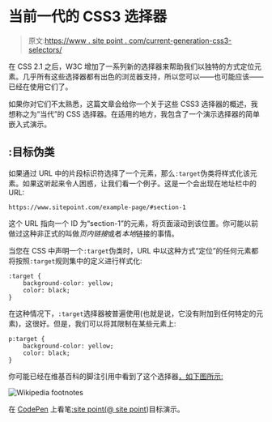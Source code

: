 # 当前一代的 CSS3 选择器

> 原文:[https://www . site point . com/current-generation-css3-selectors/](https://www.sitepoint.com/current-generation-css3-selectors/)

在 CSS 2.1 之后，W3C 增加了一系列新的选择器来帮助我们以独特的方式定位元素。几乎所有这些选择器都有出色的浏览器支持，所以您可以——也可能应该——已经在使用它们了。

如果你对它们不太熟悉，这篇文章会给你一个关于这些 CSS3 选择器的概述，我想称之为“当代”的 CSS 选择器。在适用的地方，我包含了一个演示选择器的简单嵌入式演示。

## :目标伪类

如果通过 URL 中的片段标识符选择了一个元素，那么`:target`伪类将样式化该元素。如果这听起来令人困惑，让我们看一个例子。这是一个会出现在地址栏中的 URL:

```
https://www.sitepoint.com/example-page/#section-1
```

这个 URL 指向一个 ID 为“section-1”的元素，将页面滚动到该位置。你可能以前做过这种非正式的叫做*页内链接*或者*本地*链接的事情。

当您在 CSS 中声明一个`:target`伪类时，URL 中以这种方式“定位”的任何元素都将按照`:target`规则集中的定义进行样式化:

```
:target {
    background-color: yellow;
    color: black;
}
```

在这种情况下，`:target`选择器被普遍使用(也就是说，它没有附加到任何特定的元素)，这很好。但是，我们可以将其限制在某些元素上:

```
p:target {
    background-color: yellow;
    color: black;
}
```

你可能已经在维基百科的脚注引用中看到了这个选择器[，如下图所示:](http://www.impressivewebs.com/dynamically-highlight-content-wikipedia-css3/)

![Wikipedia footnotes](../Images/c2db7bd016aa1949100649f0c31a053d.png)

在 [CodePen](http://codepen.io) 上看笔[:site point(](http://codepen.io/SitePoint/pen/HJDIa)[@ site point](http://codepen.io/SitePoint))目标演示。